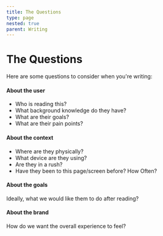 ```yaml
---
title: The Questions
type: page
nested: true
parent: Writing
---
```


# The Questions

Here are some questions to consider when you're writing:

#### About the user
- Who is reading this?
- What background knowledge do they have?
- What are their goals?
- What are their pain points?

#### About the context
- Where are they physically?
- What device are they using?
- Are they in a rush?
- Have they been to this page/screen before? How Often?

#### About the goals
Ideally, what we would like them to do after reading?

#### About the brand
How do we want the overall experience to feel?
